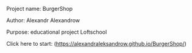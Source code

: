 Project name: BurgerShop

Author: Alexandr Alexandrow

Purpose: educational project Loftschool

Сlick here to start: (https://alexandraleksandrow.github.io/BurgerShop/)
